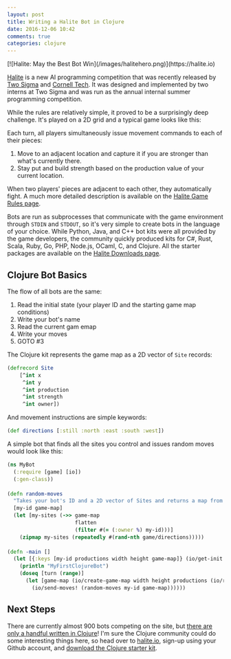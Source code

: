 ```yaml
---
layout: post
title: Writing a Halite Bot in Clojure
date: 2016-12-06 10:42
comments: true
categories: clojure
---
```

<div>
<script src="/javascripts/halite/pixi.min.js"></script>
<script src="/javascripts/halite/parsereplay.js"></script>
<script src="/javascripts/halite/visualizer.js"></script>
</div>
[![Halite: May the Best Bot Win](/images/halitehero.png)](https://halite.io)

[Halite](https://halite.io) is a new AI programming competition that was recently released by [Two Sigma](https://www.twosigma.com/) and [Cornell Tech](https://tech.cornell.edu/).  It was designed and implemented by two interns at Two Sigma and was run as the annual internal summer programming competition.

While the rules are relatively simple, it proved to be a surprisingly deep challenge.  It's played on a 2D grid and a typical game looks like this:

<center>
<div id="gameReplay" class="text-center"></div>
</center>
<div>

  <script type="text/javascript">

    var data = textFromURL("ar1478846062-2923329127.hlt", $("#gameReplay"), function(data) {
        // console.log(data)
        if(data != null) {
            showGame(data, $("#gameReplay"), null, 500, true, true);
        }
    });

  </script>
</div>

Each turn, all players simultaneously issue movement commands to each of their pieces:

1. Move to an adjacent location and capture it if you are stronger than what's currently there.
2. Stay put and build strength based on the production value of your current location.

When two players' pieces are adjacent to each other, they automatically fight.  A much more detailed description is available on the [Halite Game Rules page](https://halite.io/rules_game.php).

Bots are run as subprocesses that communicate with the game environment through `STDIN` and `STDOUT`, so it's very simple to create bots in the language of your choice.  While Python, Java, and C++ bot kits were all provided by the game developers, the community quickly produced kits for C#, Rust, Scala, Ruby, Go, PHP, Node.js, OCaml, C, and Clojure.  All the starter packages are available on the [Halite Downloads page](https://halite.io/downloads.php).

## Clojure Bot Basics

The flow of all bots are the same:

1. Read the initial state (your player ID and the starting game map conditions)
2. Write your bot's name
3. Read the current gam emap
4. Write your moves
5. GOTO #3

The Clojure kit represents the game map as a 2D vector of `Site` records:

```clojure
(defrecord Site
    [^int x
     ^int y
     ^int production
     ^int strength
     ^int owner])
```

And movement instructions are simple keywords:

```clojure
(def directions [:still :north :east :south :west])
```

A simple bot that finds all the sites you control and issues random moves would look like this:

```clojure
(ns MyBot
  (:require [game] [io])
  (:gen-class))

(defn random-moves
  "Takes your bot's ID and a 2D vector of Sites and returns a map from site to direction"
  [my-id game-map]
  (let [my-sites (->> game-map
                      flatten
                      (filter #(= (:owner %) my-id)))]
    (zipmap my-sites (repeatedly #(rand-nth game/directions)))))

(defn -main []
  (let [{:keys [my-id productions width height game-map]} (io/get-init!)]
    (println "MyFirstClojureBot")
    (doseq [turn (range)]
      (let [game-map (io/create-game-map width height productions (io/read-ints!))]
        (io/send-moves! (random-moves my-id game-map))))))
```

## Next Steps

There are currently almost 900 bots competing on the site, but [there are only a handful written in Clojure](https://halite.io/leaderboard.php?field=language&value=Clojure&heading=Clojure)!  I'm sure the Clojure community could do some interesting things here, so head over to [halite.io](https://halite.io), sign-up using your Github account, and [download the Clojure starter kit](https://halite.io/downloads/starterpackages/Halite-Clojure-Starter-Package.zip).